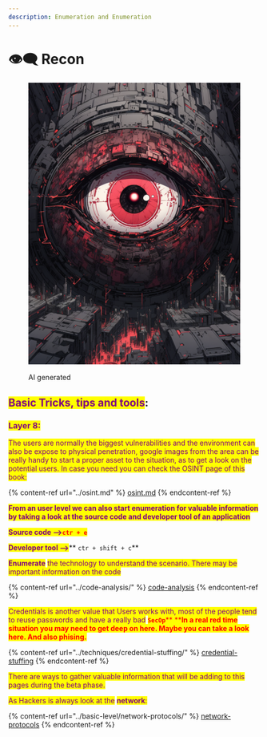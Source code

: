 ```yaml
---
description: Enumeration and Enumeration
---
```


# 👁️‍🗨️ Recon

<figure><img src="../../.gitbook/assets/darksolzero_extreme_closeup_of_deathstar_greeble_looks_like_the_ddebea2a-cdbc-4b5b-93ce-e39e90e06bc3.png" alt=""><figcaption><p>AI generated </p></figcaption></figure>

## <mark style="color:purple;">Basic Tricks, tips and tools</mark>:

### <mark style="color:purple;">Layer 8:</mark>

<mark style="color:purple;">The users are normally the biggest vulnerabilities and the environment can also be expose to physical penetration, google images from the area can be really handy to start a proper asset to the situation, as to get a look on the potential users. In case you need you can check the OSINT page of this book:</mark>

{% content-ref url="../osint.md" %}
[osint.md](../osint.md)
{% endcontent-ref %}

<mark style="color:purple;">**From an user level we can also start enumeration for valuable information by taking a look at the source code and developer tool of an application**</mark>

<mark style="color:purple;">**Source code -->**</mark><mark style="color:red;">**`ctr + e`**</mark>

<mark style="color:purple;">**Developer tool  -->**</mark>** **<mark style="color:red;">**`ctr + shift + c`**</mark>

<mark style="color:purple;">**Enumerate**</mark> <mark style="color:purple;"></mark><mark style="color:purple;">the technology to understand the scenario. There may be important information on the code</mark>

{% content-ref url="../code-analysis/" %}
[code-analysis](../code-analysis/)
{% endcontent-ref %}

<mark style="color:purple;">Credentials is another value that Users works with, most of the people tend to reuse passwords and have a really bad</mark> <mark style="color:red;">**`SecOp`**</mark><mark style="color:red;">** **</mark><mark style="color:red;">**In a real red time situation you may need to get deep on here. Maybe you can take a look here. And also phising.**</mark>

{% content-ref url="../techniques/credential-stuffing/" %}
[credential-stuffing](../techniques/credential-stuffing/)
{% endcontent-ref %}

<mark style="color:purple;">There are ways to gather valuable information that will be adding to this pages during the beta phase.</mark>

<mark style="color:purple;">As Hackers is always look at the</mark> <mark style="color:purple;"></mark><mark style="color:purple;">**network**</mark><mark style="color:purple;">:</mark>

{% content-ref url="../basic-level/network-protocols/" %}
[network-protocols](../basic-level/network-protocols/)
{% endcontent-ref %}
